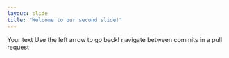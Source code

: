 ```yaml
---
layout: slide
title: "Welcome to our second slide!"
---
```

Your text
Use the left arrow to go back!
navigate between commits in a pull request
